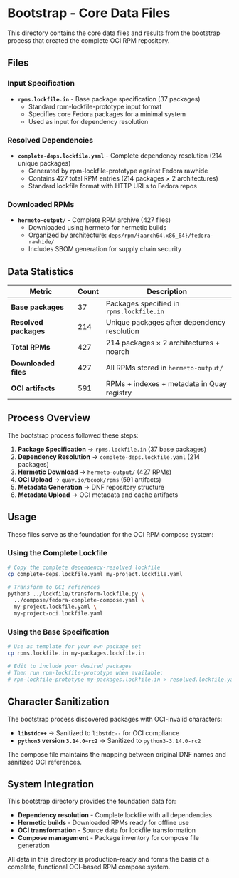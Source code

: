 # Bootstrap - Core Data Files

This directory contains the core data files and results from the bootstrap process that created the complete OCI RPM repository.

## Files

### Input Specification
- **`rpms.lockfile.in`** - Base package specification (37 packages)
  - Standard rpm-lockfile-prototype input format
  - Specifies core Fedora packages for a minimal system
  - Used as input for dependency resolution

### Resolved Dependencies  
- **`complete-deps.lockfile.yaml`** - Complete dependency resolution (214 unique packages)
  - Generated by rpm-lockfile-prototype against Fedora rawhide
  - Contains 427 total RPM entries (214 packages × 2 architectures)
  - Standard lockfile format with HTTP URLs to Fedora repos

### Downloaded RPMs
- **`hermeto-output/`** - Complete RPM archive (427 files)
  - Downloaded using hermeto for hermetic builds
  - Organized by architecture: `deps/rpm/{aarch64,x86_64}/fedora-rawhide/`
  - Includes SBOM generation for supply chain security

## Data Statistics

| Metric | Count | Description |
|--------|-------|-------------|
| **Base packages** | 37 | Packages specified in `rpms.lockfile.in` |
| **Resolved packages** | 214 | Unique packages after dependency resolution |
| **Total RPMs** | 427 | 214 packages × 2 architectures + noarch |
| **Downloaded files** | 427 | All RPMs stored in `hermeto-output/` |
| **OCI artifacts** | 591 | RPMs + indexes + metadata in Quay registry |

## Process Overview

The bootstrap process followed these steps:

1. **Package Specification** → `rpms.lockfile.in` (37 base packages)
2. **Dependency Resolution** → `complete-deps.lockfile.yaml` (214 packages)  
3. **Hermetic Download** → `hermeto-output/` (427 RPMs)
4. **OCI Upload** → `quay.io/bcook/rpms` (591 artifacts)
5. **Metadata Generation** → DNF repository structure
6. **Metadata Upload** → OCI metadata and cache artifacts

## Usage

These files serve as the foundation for the OCI RPM compose system:

### Using the Complete Lockfile
```bash
# Copy the complete dependency-resolved lockfile
cp complete-deps.lockfile.yaml my-project.lockfile.yaml

# Transform to OCI references
python3 ../lockfile/transform-lockfile.py \
  ../compose/fedora-complete-compose.yaml \
  my-project.lockfile.yaml \
  my-project-oci.lockfile.yaml
```

### Using the Base Specification
```bash
# Use as template for your own package set
cp rpms.lockfile.in my-packages.lockfile.in

# Edit to include your desired packages
# Then run rpm-lockfile-prototype when available:
# rpm-lockfile-prototype my-packages.lockfile.in > resolved.lockfile.yaml
```

## Character Sanitization

The bootstrap process discovered packages with OCI-invalid characters:
- **`libstdc++`** → Sanitized to `libstdc--` for OCI compliance
- **`python3` version `3.14.0~rc2`** → Sanitized to `python3-3.14.0-rc2`

The compose file maintains the mapping between original DNF names and sanitized OCI references.

## System Integration

This bootstrap directory provides the foundation data for:
- **Dependency resolution** - Complete lockfile with all dependencies
- **Hermetic builds** - Downloaded RPMs ready for offline use  
- **OCI transformation** - Source data for lockfile transformation
- **Compose management** - Package inventory for compose file generation

All data in this directory is production-ready and forms the basis of a complete, functional OCI-based RPM compose system.